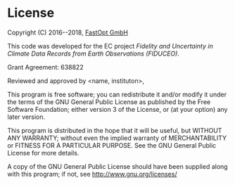 # License

Copyright (C) 2016--2018, [FastOpt GmbH](http://www.fastopt.de)

This code was developed for the EC project *Fidelity and Uncertainty in Climate Data Records from Earth Observations (FIDUCEO)*. 

Grant Agreement: 638822

<Version> Reviewed and approved by <name, instituton>, <date>

This program is free software; you can redistribute it and/or modify it under the terms of the GNU General Public License as published by the Free Software Foundation; either version 3 of the License, or (at your option) any later version.

This program is distributed in the hope that it will be useful, but WITHOUT ANY WARRANTY; without even the implied warranty of MERCHANTABILITY or FITNESS FOR A PARTICULAR PURPOSE. See the GNU General Public License for more details.
 
A copy of the GNU General Public License should have been supplied along with this program; if not, see <http://www.gnu.org/licenses/>
